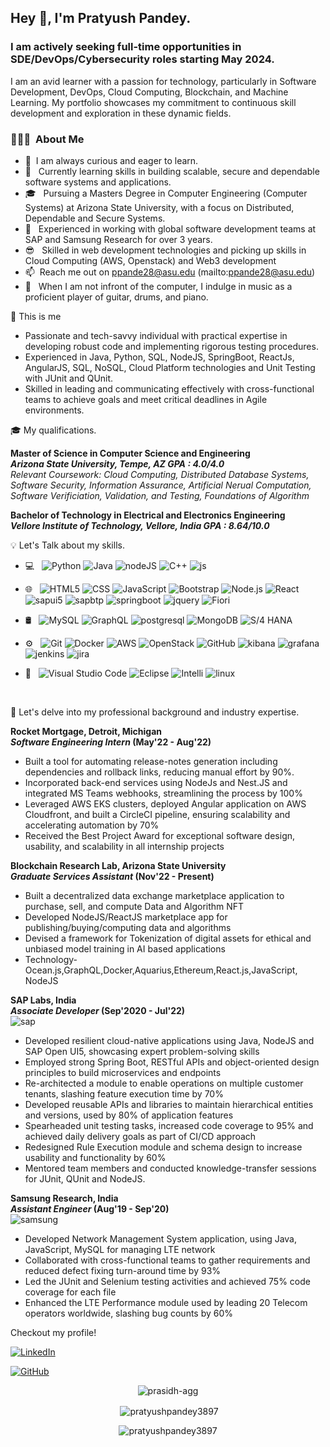 
<h2> Hey 👋, I'm Pratyush Pandey.</h2>

<h3> I am actively seeking full-time opportunities in SDE/DevOps/Cybersecurity roles starting May 2024. </h3>

I am an avid learner with a passion for technology, particularly in Software Development, DevOps, Cloud Computing, Blockchain, and Machine Learning. My portfolio showcases my commitment to continuous skill development and exploration in these dynamic fields.  
<h3> 👨🏻‍💻 &nbsp;About Me </h3>


- 🦾 &nbsp;I am always curious and eager to learn.
- 🚀 &nbsp; Currently learning skills in building scalable, secure and dependable software systems and applications.
- 🎓 &nbsp; Pursuing a Masters Degree in Computer Engineering (Computer Systems) at Arizona State University, with a focus on Distributed, Dependable and Secure Systems.
- 💼 &nbsp; Experienced in working with global software development teams at SAP and Samsung Research for over 3 years.
- 😎 &nbsp; Skilled in web development technologies and picking up skills in Cloud Computing (AWS, Openstack) and Web3 development
- 📫 &nbsp;Reach me out on ppande28@asu.edu (mailto:ppande28@asu.edu)
- 🎸 &nbsp;  When I am not infront of the computer, I indulge in music as a proficient player of guitar, drums, and piano.



🧠 This is me

- Passionate and tech-savvy individual with practical expertise in developing robust code and implementing rigorous testing procedures.
- Experienced in Java, Python, SQL, NodeJS, SpringBoot, ReactJs, AngularJS, SQL, NoSQL, Cloud Platform technologies and Unit Testing with JUnit and QUnit.
- Skilled in leading and communicating effectively with cross-functional teams to achieve goals and meet critical deadlines in Agile environments.


🎓 My qualifications. 

**Master of Science in Computer Science and Engineering** &nbsp;&nbsp;&nbsp;&nbsp;&nbsp;&nbsp; <br>
**_Arizona State University, Tempe, AZ GPA : 4.0/4.0_** &nbsp;&nbsp;&nbsp;&nbsp;&nbsp;&nbsp; <br>
_Relevant Coursework: Cloud Computing, Distributed Database Systems, Software Security, Information Assurance, Artificial Nerual Computation, Software Verificiation, Validation, and Testing, Foundations of Algorithm_<br>

**Bachelor of Technology in Electrical and Electronics Engineering** &nbsp;&nbsp;&nbsp;&nbsp;&nbsp;&nbsp; <br>
**_Vellore Institute of Technology, Vellore, India GPA : 8.64/10.0_** &nbsp;&nbsp;&nbsp;&nbsp;&nbsp;&nbsp; <br>

💡 Let's Talk about my skills. 

- 💻 &nbsp;
  ![Python](https://img.shields.io/badge/-Python-333333?style=flat&logo=python)
  ![Java](https://img.shields.io/badge/-Java-333333?style=flat&logo=Java&logoColor=007396)
  ![nodeJS](https://img.shields.io/badge/-Node.js-333333?style=flat&logo=node.js&logoColor=339933)
  ![C++](https://img.shields.io/badge/-C++-333333?style=flat&logo=C%2B%2B&logoColor=00599C)
  ![js](https://img.shields.io/badge/-JavaScript-333333?style=flat&logo=javascript&logoColor=F7DF1E)
- 🌐 &nbsp;
  ![HTML5](https://img.shields.io/badge/-HTML5-333333?style=flat&logo=HTML5)
  ![CSS](https://img.shields.io/badge/-CSS-333333?style=flat&logo=CSS3&logoColor=1572B6)
  ![JavaScript](https://img.shields.io/badge/-JavaScript-333333?style=flat&logo=javascript)
  ![Bootstrap](https://img.shields.io/badge/-Bootstrap-333333?style=flat&logo=bootstrap&logoColor=563D7C)
  ![Node.js](https://img.shields.io/badge/-Node.js-333333?style=flat&logo=node.js)
  ![React](https://img.shields.io/badge/-React-333333?style=flat&logo=react)
  ![sapui5](https://img.shields.io/badge/-SAPUI5-333333?style=flat&logo=sap&logoColor=0FAAFF)
  ![sapbtp](https://img.shields.io/badge/-SAP%20BTP-333333?style=flat&logo=sap&logoColor=0FAAFF)
  ![springboot](https://img.shields.io/badge/-Spring%20Boot-333333?style=flat&logo=spring-boot)
  ![jquery](https://img.shields.io/badge/-jQuery-333333?style=flat&logo=jquery&logoColor=0769AD)
  ![Fiori](https://img.shields.io/badge/-Fiori-333333?style=flat&logo=sap&logoColor=0FAAFF)

- 🛢 &nbsp;
  ![MySQL](https://img.shields.io/badge/-MySQL-333333?style=flat&logo=mysql)
  ![GraphQL](https://img.shields.io/badge/-GraphQL-333333?style=flat&logo=graphql&logoColor=E10098)
  ![postgresql](https://img.shields.io/badge/-PostgreSQL-333333?style=flat&logo=postgresql&logoColor=336791)
  ![MongoDB](https://img.shields.io/badge/Mongodb-mongodb-blue?logo=mongodb)
  ![S/4 HANA](https://img.shields.io/badge/-S%2F4%20HANA-333333?style=flat&logo=sap&logoColor=0FAAFF)

- ⚙️ &nbsp;
  ![Git](https://img.shields.io/badge/-Git-333333?style=flat&logo=git)
  ![Docker](https://img.shields.io/badge/-Docker-333333?style=flat&logo=docker&logoColor=2496ED)
  ![AWS](https://img.shields.io/badge/-Amazon%20Web%20Services-333333?style=flat&logo=amazon-aws&logoColor=FF9900)
  ![OpenStack](https://img.shields.io/badge/-OpenStack-333333?style=flat&logo=openstack&logoColor=ED1944)
  ![GitHub](https://img.shields.io/badge/-GitHub-333333?style=flat&logo=github)
  ![kibana](https://img.shields.io/badge/-Kibana-333333?style=flat&logo=kibana&logoColor=005571)
  ![grafana](https://img.shields.io/badge/-Grafana-333333?style=flat&logo=grafana&logoColor=F46800)
  ![jenkins](https://img.shields.io/badge/-Jenkins-333333?style=flat&logo=jenkins&logoColor=D24939)
  ![jira](https://img.shields.io/badge/-JIRA-333333?style=flat&logo=jira-software&logoColor=0052CC)
- 🔧 &nbsp;
  ![Visual Studio Code](https://img.shields.io/badge/-Visual%20Studio%20Code-333333?style=flat&logo=visual-studio-code&logoColor=007ACC)
  ![Eclipse](https://img.shields.io/badge/-Eclipse-333333?style=flat&logo=eclipse-ide&logoColor=2C2255)
  ![Intelli](https://img.shields.io/badge/-IntelliJ%20IDEA-333333?style=flat&logo=intellij-idea&logoColor=orange)
  ![linux](https://img.shields.io/badge/-Linux-333333?style=flat&logo=linux&logoColor=FCC624)

<br/>

💼 Let's delve into my professional background and industry expertise.

**Rocket Mortgage, Detroit, Michigan** &nbsp;&nbsp;&nbsp;&nbsp;&nbsp;&nbsp; <br>
**_Software Engineering Intern_         (May'22 - Aug'22)** &nbsp;&nbsp;&nbsp;&nbsp;&nbsp;&nbsp; <br>
- Built a tool for automating release-notes generation including dependencies and rollback links, reducing manual effort by 90%.
- Incorporated back-end services using NodeJs and Nest.JS and integrated MS Teams webhooks, streamlining the process by 100%
- Leveraged AWS EKS clusters, deployed Angular application on AWS Cloudfront, and built a CircleCI pipeline, ensuring scalability and accelerating automation by 70%
- Received the Best Project Award for exceptional software design, usability, and scalability in all internship projects

**Blockchain Research Lab, Arizona State University** &nbsp;&nbsp;&nbsp;&nbsp;&nbsp;&nbsp; <br>
**_Graduate Services Assistant_         (Nov'22 - Present)** &nbsp;&nbsp;&nbsp;&nbsp;&nbsp;&nbsp; <br>
- Built a decentralized data exchange marketplace application to purchase, sell, and compute Data and Algorithm NFT
- Developed NodeJS/ReactJS marketplace app for publishing/buying/computing data and algorithms
- Devised a framework for Tokenization of digital assets for ethical and unbiased model training in AI based applications
- Technology-Ocean.js,GraphQL,Docker,Aquarius,Ethereum,React.js,JavaScript, NodeJS<br>

**SAP Labs, India** &nbsp;&nbsp;&nbsp;&nbsp;&nbsp;&nbsp; <br>
**_Associate Developer_             (Sep'2020 - Jul'22)** &nbsp;&nbsp;&nbsp;&nbsp;&nbsp;&nbsp; <br>
![sap](https://img.shields.io/badge/-SAP-333333?style=flat&logo=sap&logoColor=0FAAFF)
- Developed resilient cloud-native applications using Java, NodeJS and SAP Open UI5, showcasing expert problem-solving skills
- Employed strong Spring Boot, RESTful APIs and object-oriented design principles to build microservices and endpoints
- Re-architected a module to enable operations on multiple customer tenants, slashing feature execution time by 70%
- Developed reusable APIs and libraries to maintain hierarchical entities and versions, used by 80% of application features
- Spearheaded unit testing tasks, increased code coverage to 95% and achieved daily delivery goals as part of CI/CD approach
- Redesigned Rule Execution module and schema design to increase usability and functionality by 60%
- Mentored team members and conducted knowledge-transfer sessions for JUnit, QUnit and NodeJS.

**Samsung Research, India** &nbsp;&nbsp;&nbsp;&nbsp;&nbsp;&nbsp; <br>
**_Assistant Engineer_             (Aug'19 - Sep'20)** &nbsp;&nbsp;&nbsp;&nbsp;&nbsp;&nbsp; <br>
![samsung](https://img.shields.io/badge/-Samsung%20Research-333333?style=flat&logo=samsung&logoColor=1428a0)
- Developed Network Management System application, using Java, JavaScript, MySQL for managing LTE network
- Collaborated with cross-functional teams to gather requirements and reduced defect fixing turn-around time by 93%
- Led the JUnit and Selenium testing activities and achieved 75% code coverage for each file
- Enhanced the LTE Performance module used by leading 20 Telecom operators worldwide, slashing bug counts by 60%

Checkout my profile!

[![LinkedIn](https://img.shields.io/badge/-LinkedIn-blue?logo=linkedin)](https://www.linkedin.com/in/pratyush-pandey-prat/)

[![GitHub](https://img.shields.io/badge/-GitHub-333333?style=flat&logo=github&logoColor=FFFFFF)](https://github.com/pratyushpandey3897)

 
<p align="center"> <img src="https://komarev.com/ghpvc/?username=pratyushpandey3897&label=Profile%20views&color=0e75b6&style=flat" alt="prasidh-agg" /> </p>
<p align="center">&nbsp;<img align="center" src="https://github-readme-stats.vercel.app/api?username=pratyushpandey3897&show_icons=true&locale=en" alt="pratyushpandey3897" /></p>

<p align="center"><img align="center" src="https://github-readme-streak-stats.herokuapp.com/?user=pratyushpandey3897&" alt="pratyushpandey3897" /></p>
